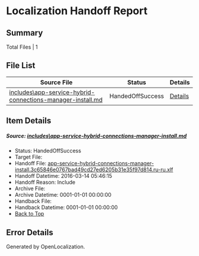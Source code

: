 # <a name='report-top'></a> Localization Handoff Report

## Summary
 Total Files | 1

## File List
 Source File | Status | Details 
 ----------- | ------ | ------- 
 [includes\app-service-hybrid-connections-manager-install.md](https://github.com/OpenLocalizationTest/azuretest/blob/d5fac9e14feff772e13fc018255f8186ed2876f9/includes/app-service-hybrid-connections-manager-install.md) | HandedOffSuccess | [Details](#194e4bed98b348b5b4d6e1843477d856a67f1b8216665)

## Item Details
##### <a name='194e4bed98b348b5b4d6e1843477d856a67f1b8216665'></a> Source: [includes\app-service-hybrid-connections-manager-install.md](https://github.com/OpenLocalizationTest/azuretest/blob/d5fac9e14feff772e13fc018255f8186ed2876f9/includes/app-service-hybrid-connections-manager-install.md)
* Status: HandedOffSuccess
* Target File: 
* Handoff File: [app-service-hybrid-connections-manager-install.3c65846e0767bad49cd27ed6205b31e35f97d814.ru-ru.xlf](https://github.com/OpenLocalizationTest/azuretest.handoff/blob/4f7769d708aef1461be13b5e4dcc95c4ddfc6fd2/ol-handoff/OpenLocalizationTest/azuretest.ru-ru/master/ht/app-service-hybrid-connections-manager-install.3c65846e0767bad49cd27ed6205b31e35f97d814.ru-ru.xlf)
* Handoff Datetime: 2016-03-14 05:46:15
* Handoff Reason: Include
* Archive File: 
* Archive Datetime: 0001-01-01 00:00:00
* Handback File: 
* Handback Datetime: 0001-01-01 00:00:00
* [Back to Top](#report-top)


## Error Details

Generated by OpenLocalization.
